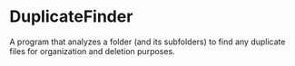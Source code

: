 # DuplicateFinder
A program that analyzes a folder (and its subfolders) to find any duplicate files for organization and deletion purposes.
